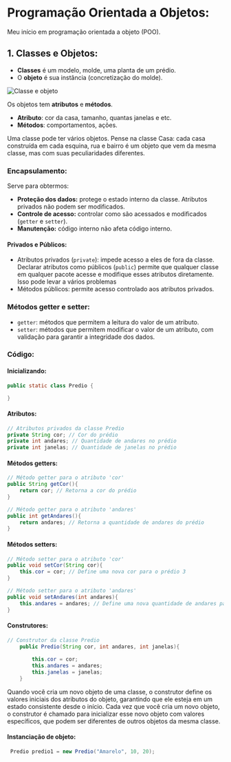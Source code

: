 # Programação Orientada a Objetos: 

Meu início em programação orientada a objeto (POO). 

## 1. Classes e Objetos:

- **Classes** é um modelo, molde, uma planta de um prédio. 
- O **objeto** é sua instância (concretização do molde).

![Classe e objeto](#1-classes-e-objetos)

Os objetos tem **atributos** e **métodos**.

- **Atributo**: cor da casa, tamanho, quantas janelas e etc.
- **Métodos**: comportamentos, ações. 

Uma classe pode ter vários objetos. Pense na classe Casa: cada casa construída em cada esquina, rua e bairro é um objeto que vem da mesma classe, mas com suas peculiaridades diferentes.

### Encapsulamento: 

Serve para obtermos: 

- **Proteção dos dados:** protege o estado interno da classe. Atributos privados não podem ser modificados. 
- **Controle de acesso:** controlar como são acessados e modificados (``getter`` e ``setter``).
- **Manutenção:** código interno não afeta código interno.

#### Privados e Públicos:

- Atributos privados (``private``): impede acesso a eles de fora da classe. Declarar atributos como públicos (`public`) permite que qualquer classe em qualquer pacote acesse e modifique esses atributos diretamente. Isso pode levar a vários problemas
- Métodos públicos: permite acesso controlado aos atributos privados.

### Métodos getter e setter:

- ``getter``: métodos que permitem a leitura do valor de um atributo.
- ``setter``: métodos que permitem modificar o valor de um atributo, com validação para garantir a integridade dos dados.

### Código: 

#### Inicializando: 
```java
public static class Predio {

}
```

#### Atributos: 
```java
// Atributos privados da classe Predio 
private String cor; // Cor do prédio 
private int andares; // Quantidade de andares no prédio 
private int janelas; // Quantidade de janelas no prédio
```

#### Métodos getters:
```java
// Método getter para o atributo 'cor' 
public String getCor(){ 
	return cor; // Retorna a cor do prédio 
} 

// Método getter para o atributo 'andares' 
public int getAndares(){ 
	return andares; // Retorna a quantidade de andares do prédio 
}
```

#### Métodos setters:
```java
// Método setter para o atributo 'cor' 
public void setCor(String cor){ 
	this.cor = cor; // Define uma nova cor para o prédio 3
} 

// Método setter para o atributo 'andares' 
public void setAndares(int andares){ 
	this.andares = andares; // Define uma nova quantidade de andares para o prédio 
}

```
#### Construtores: 
```java
// Construtor da classe Predio
    public Predio(String cor, int andares, int janelas){
        
        this.cor = cor;
        this.andares = andares;
        this.janelas = janelas;
    }
```

Quando você cria um novo objeto de uma classe, o construtor define os valores iniciais dos atributos do objeto, garantindo que ele esteja em um estado consistente desde o início. Cada vez que você cria um novo objeto, o construtor é chamado para inicializar esse novo objeto com valores específicos, que podem ser diferentes de outros objetos da mesma classe.

#### Instanciação de objeto:

```java
 Predio predio1 = new Predio("Amarelo", 10, 20);